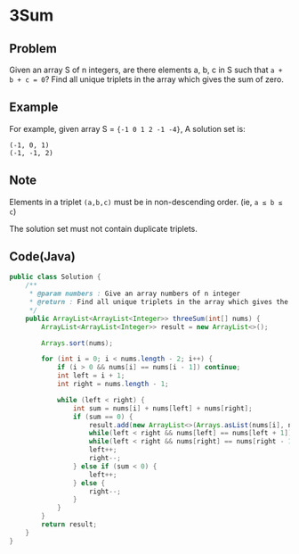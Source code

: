 # 3Sum

## Problem

Given an array S of n integers, are there elements a, b, c in S such that `a + b + c = 0`? Find all unique triplets in the array which gives the sum of zero.

## Example

For example, given array S = `{-1 0 1 2 -1 -4}`, A solution set is:

    (-1, 0, 1)
    (-1, -1, 2)

## Note

Elements in a triplet `(a,b,c)` must be in non-descending order. (ie, `a ≤ b ≤ c`)

The solution set must not contain duplicate triplets.

## Code(Java)

```java
public class Solution {
    /**
     * @param numbers : Give an array numbers of n integer
     * @return : Find all unique triplets in the array which gives the sum of zero.
     */
    public ArrayList<ArrayList<Integer>> threeSum(int[] nums) {
        ArrayList<ArrayList<Integer>> result = new ArrayList<>();

        Arrays.sort(nums);

        for (int i = 0; i < nums.length - 2; i++) {
            if (i > 0 && nums[i] == nums[i - 1]) continue;
            int left = i + 1;
            int right = nums.length - 1;

            while (left < right) {
                int sum = nums[i] + nums[left] + nums[right];
                if (sum == 0) {
                    result.add(new ArrayList<>(Arrays.asList(nums[i], nums[left], nums[right])));
                    while(left < right && nums[left] == nums[left + 1]) left++;
                    while(left < right && nums[right] == nums[right - 1]) right--;
                    left++;
                    right--;
                } else if (sum < 0) {
                    left++;
                } else {
                    right--;
                }
            }
        }
        return result;
    }
}
```

